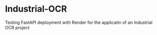 ﻿# Industrial-OCR
Testing FastAPI deployment with Render for the applicatin of an Industrial OCR project
